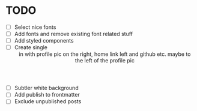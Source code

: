 # TODO

- [ ] Select nice fonts
- [ ] Add fonts and remove existing font related stuff
- [ ] Add styled components
- [ ] Create single <Header /> in <Layout /> with profile pic on the right, home link left and github etc. maybe to the left of the profile pic
- [ ] Subtler white background
- [ ] Add publish to frontmatter
- [ ] Exclude unpublished posts
